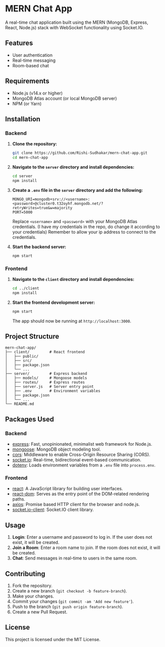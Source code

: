 
# MERN Chat App

A real-time chat application built using the MERN (MongoDB, Express, React, Node.js) stack with WebSocket functionality using Socket.IO.

## Features

- User authentication
- Real-time messaging
- Room-based chat

## Requirements

- Node.js (v14.x or higher)
- MongoDB Atlas account (or local MongoDB server)
- NPM (or Yarn)

## Installation

### Backend

1. **Clone the repository:**

   ```bash
   git clone https://github.com/Rishi-Sudhakar/mern-chat-app.git
   cd mern-chat-app
   ```

2. **Navigate to the `server` directory and install dependencies:**

   ```bash
   cd server
   npm install
   ```

3. **Create a `.env` file in the `server` directory and add the following:**

   ```
   MONGO_URI=mongodb+srv://<username>:<password>@cluster0.t32oyhf.mongodb.net/?retryWrites=true&w=majority
   PORT=5000
   ```

   Replace `<username>` and `<password>` with your MongoDB Atlas credentials.
   (I have my credentials in the repo, do change it according to your credentials)
   Remember to allow your ip address to connect to the credentials.

4. **Start the backend server:**

   ```bash
   npm start
   ```

### Frontend

1. **Navigate to the `client` directory and install dependencies:**

   ```bash
   cd ../client
   npm install
   ```

2. **Start the frontend development server:**

   ```bash
   npm start
   ```

   The app should now be running at `http://localhost:3000`.

## Project Structure

```
mern-chat-app/
├── client/         # React frontend
│   ├── public/
│   ├── src/
│   ├── package.json
│   └── ...
├── server/         # Express backend
│   ├── models/     # Mongoose models
│   ├── routes/     # Express routes
│   ├── server.js   # Server entry point
│   ├── .env        # Environment variables
│   ├── package.json
│   └── ...
└── README.md
```

## Packages Used

### Backend

- [express](https://www.npmjs.com/package/express): Fast, unopinionated, minimalist web framework for Node.js.
- [mongoose](https://www.npmjs.com/package/mongoose): MongoDB object modeling tool.
- [cors](https://www.npmjs.com/package/cors): Middleware to enable Cross-Origin Resource Sharing (CORS).
- [socket.io](https://www.npmjs.com/package/socket.io): Real-time, bidirectional event-based communication.
- [dotenv](https://www.npmjs.com/package/dotenv): Loads environment variables from a `.env` file into `process.env`.

### Frontend

- [react](https://www.npmjs.com/package/react): A JavaScript library for building user interfaces.
- [react-dom](https://www.npmjs.com/package/react-dom): Serves as the entry point of the DOM-related rendering paths.
- [axios](https://www.npmjs.com/package/axios): Promise based HTTP client for the browser and node.js.
- [socket.io-client](https://www.npmjs.com/package/socket.io-client): Socket.IO client library.

## Usage

1. **Login**: Enter a username and password to log in. If the user does not exist, it will be created.
2. **Join a Room**: Enter a room name to join. If the room does not exist, it will be created.
3. **Chat**: Send messages in real-time to users in the same room.

## Contributing

1. Fork the repository.
2. Create a new branch (`git checkout -b feature-branch`).
3. Make your changes.
4. Commit your changes (`git commit -am 'Add new feature'`).
5. Push to the branch (`git push origin feature-branch`).
6. Create a new Pull Request.

## License

This project is licensed under the MIT License.